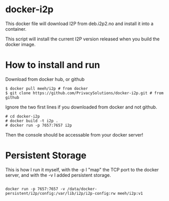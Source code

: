 docker-i2p
===========

This docker file will download I2P from deb.i2p2.no and install it into a container.

This script will install the current I2P version released when you build the docker image.

How to install and run
=======================

Download from docker hub, or github

```
$ docker pull meeh/i2p # from docker
$ git clone https://github.com/PrivacySolutions/docker-i2p.git # from github
```

Ignore the two first lines if you downloaded from docker and not github.

```
# cd docker-i2p
# docker build -t i2p .
# docker run -p 7657:7657 i2p
```

Then the console should be accessable from your docker server!

Persistent Storage
===================

This is how I run it myself, with the -p I "map" the TCP port to the docker server, and with the 
-v I added persistent storage.


```

docker run -p 7657:7657 -v /data/docker-persistent/i2p/config:/var/lib/i2p/i2p-config:rw meeh/i2p:v1

```


